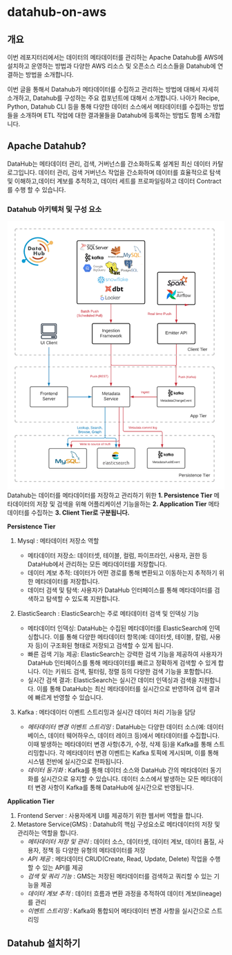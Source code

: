 # datahub-on-aws

## 개요

이번 레포지터리에서는 데이터의 메타데이터를 관리하는 Apache Datahub를 AWS에 설치하고 운영하는 방법과 다양한 AWS 리소스 및 오픈소스 리소스들을 Datahub에 연결하는 방법을 소개합니다. 

이번 글을 통해서 Datahub가 메타데이터를 수집하고 관리하는 방법에 대해서 자세히 소개하고, Datahub를 구성하는 주요 컴포넌트에 대해서 소개합니다. 나아가 Recipe, Python, Datahub CLI 등을 통해 다양한 데이터 소스에서 메타데이터를 수집하는 방법들을 소개하며 ETL 작업에 대한 결과물들을 Datahub에 등록하는 방법도 함께 소개합니다.

## Apache Datahub?
DataHub는 메타데이터 관리, 검색, 거버넌스를 간소화하도록 설계된 최신 데이터 카탈로그입니다. 데이터 관리, 검색 거버넌스 작업을 간소화하며 데이터를 효율적으로 탐색 및 이해하고,데이터 계보를 추적하고, 데이터 세트를 프로파일링하고 데이터 Contract를 수행 할 수 있습니다.

### Datahub 아키텍처 및 구성 요소
<img src="/pic/Pic1.png"></img>
Datahub는 데이터를 메타데이터를 저장하고 관리하기 위한 **1. Persistence Tier** 메타데이터의 저장 및 검색을 위해 어플리케이션 기능을하는 **2. Application Tier** 메타데이터를 수집하는 **3. Client Tier로 구분됩니다.**

**Persistence Tier**  
1. Mysql : 메타데이터 저장소 역할
    - 메타데이터 저장소: 데이터셋, 테이블, 컬럼, 파이프라인, 사용자, 권한 등 DataHub에서 관리하는 모든 메타데이터를 저장합니다.
    - 데이터 계보 추적: 데이터가 어떤 경로를 통해 변환되고 이동하는지 추적하기 위한 메타데이터를 저장합니다.
    - 데이터 검색 및 탐색: 사용자가 DataHub 인터페이스를 통해 메타데이터를 검색하고 탐색할 수 있도록 지원합니다.

2. ElasticSearch : ElasticSearch는 주로 메타데이터 검색 및 인덱싱 기능
    - 메타데이터 인덱싱: DataHub는 수집된 메타데이터를 ElasticSearch에 인덱싱합니다. 이를 통해 다양한 메타데이터 항목(예: 데이터셋, 테이블, 칼럼, 사용자 등)이 구조화된 형태로 저장되고 검색할 수 있게 됩니다.
    - 빠른 검색 기능 제공: ElasticSearch는 강력한 검색 기능을 제공하여 사용자가 DataHub 인터페이스를 통해 메타데이터를 빠르고 정확하게 검색할 수 있게 합니다. 이는 키워드 검색, 필터링, 정렬 등의 다양한 검색 기능을 포함합니다.
    - 실시간 검색 결과: ElasticSearch는 실시간 데이터 인덱싱과 검색을 지원합니다. 이를 통해 DataHub는 최신 메타데이터를 실시간으로 반영하여 검색 결과에 빠르게 반영할 수 있습니다.

3. Kafka : 메타데이터 이벤트 스트리밍과 실시간 데이터 처리 기능을 담당
    - *메타데이터 변경 이벤트 스트리밍* : DataHub는 다양한 데이터 소스(예: 데이터베이스, 데이터 웨어하우스, 데이터 레이크 등)에서 메타데이터를 수집합니다. 이때 발생하는 메타데이터 변경 사항(추가, 수정, 삭제 등)을 Kafka를 통해 스트리밍합니다.
    각 메타데이터 변경 이벤트는 Kafka 토픽에 게시되며, 이를 통해 시스템 전반에 실시간으로 전파됩니다.
    - *데이터 동기화* : Kafka를 통해 데이터 소스와 DataHub 간의 메타데이터 동기화를 실시간으로 유지할 수 있습니다. 데이터 소스에서 발생하는 모든 메타데이터 변경 사항이 Kafka를 통해 DataHub에 실시간으로 반영됩니다.

**Application Tier**
1. Frontend Server : 사용자에게 UI를 제공하기 위한 웹서버 역할을 합니다.
2. Metastore Service(GMS) : Datahub의 핵심 구성요소로 메타데이터의 저장 및 관리하는 역할을 합니다.
    - *메타데이터 저장 및 관리* : 데이터 소스, 데이터셋, 데이터 계보, 데이터 품질, 사용자, 정책 등 다양한 유형의 메타데이터를 저장
    - *API 제공* : 메타데이터 CRUD(Create, Read, Update, Delete) 작업을 수행할 수 있는 API를 제공
    - *검색 및 쿼리 기능* : GMS는 저장된 메타데이터를 검색하고 쿼리할 수 있는 기능을 제공
    - *데이터 계보 추적* : 데이터 흐름과 변환 과정을 추적하여 데이터 계보(lineage)를 관리
    - *이벤트 스트리밍* : Kafka와 통합되어 메타데이터 변경 사항을 실시간으로 스트리밍

## Datahub 설치하기